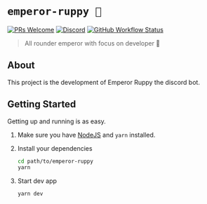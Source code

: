 # `emperor-ruppy 🐥`

[![PRs Welcome](https://img.shields.io/badge/PRs-welcome-brightgreen.svg?style=flat-square)](http://makeapullrequest.com)
[![Discord](https://img.shields.io/discord/758271814153011201?label=Developers%20Indonesia&logo=discord&style=flat-square)](https://discord.gg/njSj2Nq "Chat and discuss at Developers Indonesia")
[![GitHub Workflow Status](https://img.shields.io/github/workflow/status/Ruppyio/emperor-ruppy/Test%20Build%20and%20Deploy%20%e2%9a%99%f0%9f%90%a5%f0%9f%9a%80?label=CI%2FCD&logo=github%20actions&style=flat-square)](https://github.com/Ruppyio/emperor-ruppy/actions "GitHub Actions")

> All rounder emperor with focus on developer 🐣

## About

This project is the development of Emperor Ruppy the discord bot.

## Getting Started

Getting up and running is as easy.

1. Make sure you have [NodeJS](https://nodejs.org/) and `yarn` installed.
2. Install your dependencies

   ```bash
   cd path/to/emperor-ruppy
   yarn
   ```

3. Start dev app

   ```bash
   yarn dev
   ```

